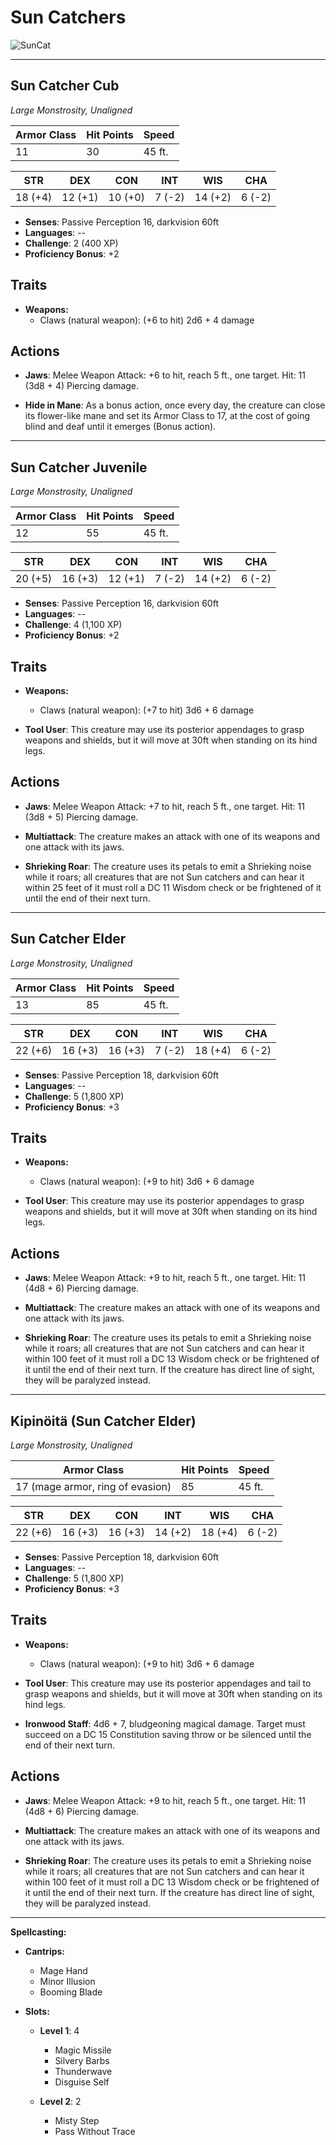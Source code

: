 # Sun Catchers

![SunCat](/library/images/SunCat.png)

---

## Sun Catcher Cub

_Large Monstrosity, Unaligned_

| **Armor Class** | **Hit Points** | **Speed** |
| --------------- | -------------- | --------- |
| 11              | 30             | 45 ft.    |

| **STR** | **DEX** | **CON** | **INT** | **WIS** | **CHA** |
| ------- | ------- | ------- | ------- | ------- | ------- |
| 18 (+4) | 12 (+1) | 10 (+0) | 7 (-2)  | 14 (+2) | 6 (-2)  |

- **Senses**: Passive Perception 16, darkvision 60ft
- **Languages**: --
- **Challenge**: 2 (400 XP)
- **Proficiency Bonus**: +2

## Traits

- **Weapons:**
  - Claws (natural weapon): (+6 to hit) 2d6 + 4 damage

## Actions

- **Jaws**: Melee Weapon Attack: +6 to hit, reach 5 ft., one target. Hit: 11 (3d8 + 4) Piercing damage.

- **Hide in Mane**: As a bonus action, once every day, the creature can close its flower-like mane and set its Armor Class to 17, at the cost of going blind and deaf until it emerges (Bonus action).

---

## Sun Catcher Juvenile

_Large Monstrosity, Unaligned_

| **Armor Class** | **Hit Points** | **Speed** |
| --------------- | -------------- | --------- |
| 12              | 55             | 45 ft.    |

| **STR** | **DEX** | **CON** | **INT** | **WIS** | **CHA** |
| ------- | ------- | ------- | ------- | ------- | ------- |
| 20 (+5) | 16 (+3) | 12 (+1) | 7 (-2)  | 14 (+2) | 6 (-2)  |

- **Senses**: Passive Perception 16, darkvision 60ft
- **Languages**: --
- **Challenge**: 4 (1,100 XP)
- **Proficiency Bonus**: +2

## Traits

- **Weapons:**

  - Claws (natural weapon): (+7 to hit) 3d6 + 6 damage

- **Tool User**: This creature may use its posterior appendages to grasp weapons and shields, but it will move at 30ft when standing on its hind legs.

## Actions

- **Jaws**: Melee Weapon Attack: +7 to hit, reach 5 ft., one target. Hit: 11 (3d8 + 5) Piercing damage.

- **Multiattack**: The creature makes an attack with one of its weapons and one attack with its jaws.

- **Shrieking Roar**: The creature uses its petals to emit a Shrieking noise while it roars; all creatures that are not Sun catchers and can hear it within 25 feet of it must roll a DC 11 Wisdom check or be frightened of it until the end of their next turn.

---

## Sun Catcher Elder

_Large Monstrosity, Unaligned_

| **Armor Class** | **Hit Points** | **Speed** |
| --------------- | -------------- | --------- |
| 13              | 85             | 45 ft.    |

| **STR** | **DEX** | **CON** | **INT** | **WIS** | **CHA** |
| ------- | ------- | ------- | ------- | ------- | ------- |
| 22 (+6) | 16 (+3) | 16 (+3) | 7 (-2)  | 18 (+4) | 6 (-2)  |

- **Senses**: Passive Perception 18, darkvision 60ft
- **Languages**: --
- **Challenge**: 5 (1,800 XP)
- **Proficiency Bonus**: +3

## Traits

- **Weapons:**

  - Claws (natural weapon): (+9 to hit) 3d6 + 6 damage

- **Tool User**: This creature may use its posterior appendages to grasp weapons and shields, but it will move at 30ft when standing on its hind legs.

## Actions

- **Jaws**: Melee Weapon Attack: +9 to hit, reach 5 ft., one target. Hit: 11 (4d8 + 6) Piercing damage.

- **Multiattack**: The creature makes an attack with one of its weapons and one attack with its jaws.

- **Shrieking Roar**: The creature uses its petals to emit a Shrieking noise while it roars; all creatures that are not Sun catchers and can hear it within 100 feet of it must roll a DC 13 Wisdom check or be frightened of it until the end of their next turn. If the creature has direct line of sight, they will be paralyzed instead.

---

## Kipinöitä (Sun Catcher Elder)

_Large Monstrosity, Unaligned_

| **Armor Class**                  | **Hit Points** | **Speed** |
| -------------------------------- | -------------- | --------- |
| 17 (mage armor, ring of evasion) | 85             | 45 ft.    |

| **STR** | **DEX** | **CON** | **INT** | **WIS** | **CHA** |
| ------- | ------- | ------- | ------- | ------- | ------- |
| 22 (+6) | 16 (+3) | 16 (+3) | 14 (+2) | 18 (+4) | 6 (-2)  |

- **Senses**: Passive Perception 18, darkvision 60ft
- **Languages**: --
- **Challenge**: 5 (1,800 XP)
- **Proficiency Bonus**: +3

## Traits

- **Weapons:**

  - Claws (natural weapon): (+9 to hit) 3d6 + 6 damage

- **Tool User**: This creature may use its posterior appendages and tail to grasp weapons and shields, but it will move at 30ft when standing on its hind legs.

- **Ironwood Staff**: 4d6 + 7, bludgeoning magical damage. Target must succeed on a DC 15 Constitution saving throw or be silenced until the end of their next turn.

## Actions

- **Jaws**: Melee Weapon Attack: +9 to hit, reach 5 ft., one target. Hit: 11 (4d8 + 6) Piercing damage.

- **Multiattack**: The creature makes an attack with one of its weapons and one attack with its jaws.

- **Shrieking Roar**: The creature uses its petals to emit a Shrieking noise while it roars; all creatures that are not Sun catchers and can hear it within 100 feet of it must roll a DC 13 Wisdom check or be frightened of it until the end of their next turn. If the creature has direct line of sight, they will be paralyzed instead.

---

**Spellcasting:**

- **Cantrips:**

  - Mage Hand
  - Minor Illusion
  - Booming Blade

- **Slots:**

  - **Level 1**: 4

    - Magic Missile
    - Silvery Barbs
    - Thunderwave
    - Disguise Self

  - **Level 2**: 2
    - Misty Step
    - Pass Without Trace

